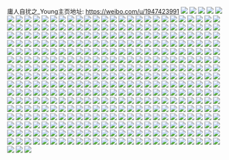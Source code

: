 庸人自扰之_Young主页地址: https://weibo.com/u/1947423991 
![](https://wx4.sinaimg.cn/mw2000/741354f7gy1h8qlg3y6ufj22c0340x6p.jpg) 
![](https://wx4.sinaimg.cn/mw2000/741354f7gy1h8ou4rars9j21o0280b29.jpg) 
![](https://wx4.sinaimg.cn/mw2000/741354f7gy1h8ou4p8y4sj21hc0u0qjy.jpg) 
![](https://wx4.sinaimg.cn/mw2000/741354f7gy1h8ou4jdupvj22591lxnpd.jpg) 
![](https://wx4.sinaimg.cn/mw2000/741354f7gy1h8ou4o40mhj22c03404qq.jpg) 
![](https://wx4.sinaimg.cn/mw2000/741354f7gy1h8hxys6p6sj20th0rhtef.jpg) 
![](https://wx4.sinaimg.cn/mw2000/741354f7gy1h8fc527tycj20rx12iafl.jpg) 
![](https://wx4.sinaimg.cn/mw2000/741354f7gy1h8alre0ujzj21400u0gr1.jpg) 
![](https://wx4.sinaimg.cn/mw2000/741354f7gy1h82ag1whaqj21hc0u0k4s.jpg) 
![](https://wx4.sinaimg.cn/mw2000/741354f7gy1h82ag2atynj20u014043e.jpg) 
![](https://wx4.sinaimg.cn/mw2000/741354f7gy1h82ag19ujnj20u00zw42y.jpg) 
![](https://wx4.sinaimg.cn/mw2000/741354f7gy1h82ag35s84j20u01hc7gm.jpg) 
![](https://wx4.sinaimg.cn/mw2000/741354f7gy1h7zapwazlfj20db0dbq3n.jpg) 
![](https://wx4.sinaimg.cn/mw2000/741354f7gy1h7vr7cqzr2j21hc0u046z.jpg) 
![](https://wx4.sinaimg.cn/mw2000/741354f7gy1h7lfiq1yedj20u01hc11y.jpg) 
![](https://wx4.sinaimg.cn/mw2000/741354f7gy1h7fp4h7oukj20ok0nttby.jpg) 
![](https://wx4.sinaimg.cn/mw2000/741354f7gy1h6wmy0u4noj21400u00zd.jpg) 
![](https://wx4.sinaimg.cn/mw2000/741354f7gy1h6wmy1hcndj21400u0tdo.jpg) 
![](https://wx4.sinaimg.cn/mw2000/741354f7gy1h6wmy6qmegj211h0su43s.jpg) 
![](https://wx4.sinaimg.cn/mw2000/741354f7gy1h6wmz37alnj20jv0raabo.jpg) 
![](https://wx4.sinaimg.cn/mw2000/741354f7gy1h6senx8i2rj20u01syjx4.jpg) 
![](https://wx4.sinaimg.cn/mw2000/741354f7gy1h6seo1m0f8j20u01sy0yk.jpg) 
![](https://wx4.sinaimg.cn/mw2000/741354f7gy1h6seo6usu6j20u01sywk2.jpg) 
![](https://wx4.sinaimg.cn/mw2000/741354f7gy1h6seo7sjlgj20u00yk787.jpg) 
![](https://wx4.sinaimg.cn/mw2000/741354f7gy1h6sensky6nj20u00v977x.jpg) 
![](https://wx4.sinaimg.cn/mw2000/741354f7gy1h6seo91c6pj21400u07bh.jpg) 
![](https://wx4.sinaimg.cn/mw2000/741354f7gy1h6j88cnoiyj20u0160k93.jpg) 
![](https://wx4.sinaimg.cn/mw2000/741354f7gy1h6j88mh7abj20u014075p.jpg) 
![](https://wx4.sinaimg.cn/mw2000/741354f7gy1h6ay1kl7ydj21hc0u0gss.jpg) 
![](https://wx4.sinaimg.cn/mw2000/741354f7gy1h6ay3i8hb4j21200r2dmk.jpg) 
![](https://wx4.sinaimg.cn/mw2000/741354f7gy1h6ay5g4tlfj20zw0n2wgl.jpg) 
![](https://wx4.sinaimg.cn/mw2000/741354f7gy1h640397swoj21420u0jzn.jpg) 
![](https://wx4.sinaimg.cn/mw2000/741354f7gy1h6403bgbwmj21400u0n34.jpg) 
![](https://wx4.sinaimg.cn/mw2000/741354f7gy1h64037xyn8j20k00shq44.jpg) 
![](https://wx4.sinaimg.cn/mw2000/741354f7gy1h6403cayqfj21hc0u044s.jpg) 
![](https://wx4.sinaimg.cn/mw2000/741354f7gy1h6403akaz7j21hc0u0drl.jpg) 
![](https://wx4.sinaimg.cn/mw2000/741354f7gy1h6403y9xzkj21eb0sbgst.jpg) 
![](https://wx4.sinaimg.cn/mw2000/741354f7gy1h5utrjwj3wj20mh0mhgm7.jpg) 
![](https://wx4.sinaimg.cn/mw2000/741354f7gy1h5uttsgkswj20u00u0jtl.jpg) 
![](https://wx4.sinaimg.cn/mw2000/741354f7gy1h5utrmx907j21dq0rztc9.jpg) 
![](https://wx4.sinaimg.cn/mw2000/741354f7gy1h5utssso6nj20tz0tz0ta.jpg) 
![](https://wx4.sinaimg.cn/mw2000/741354f7gy1h5utsgx7oij20tz0tz46p.jpg) 
![](https://wx4.sinaimg.cn/mw2000/741354f7gy1h5utu9wkywj20tz0tzndf.jpg) 
![](https://wx4.sinaimg.cn/mw2000/741354f7gy1h5uts92bnpj20tz0tzgpk.jpg) 
![](https://wx4.sinaimg.cn/mw2000/741354f7gy1h5uttqo0cyj20tz0tz495.jpg) 
![](https://wx4.sinaimg.cn/mw2000/741354f7gy1h5uttu7k34j20tz0tz12b.jpg) 
![](https://wx4.sinaimg.cn/mw2000/741354f7gy1h5msf733y6j21400u0jwu.jpg) 
![](https://wx4.sinaimg.cn/mw2000/741354f7gy1h5msfrjxl2j20wi0oo771.jpg) 
![](https://wx4.sinaimg.cn/mw2000/741354f7gy1h55gkxqwt2j20kr0krgp1.jpg) 
![](https://wx4.sinaimg.cn/mw2000/741354f7gy1h55gl304fdj20u0140tfe.jpg) 
![](https://wx4.sinaimg.cn/mw2000/741354f7gy1h55gl3leqdj21400u0n1j.jpg) 
![](https://wx4.sinaimg.cn/mw2000/741354f7gy1h52m8kdddhj20u01hcjyz.jpg) 
![](https://wx4.sinaimg.cn/mw2000/741354f7gy1h4i8fv140jj23402c0hdu.jpg) 
![](https://wx4.sinaimg.cn/mw2000/741354f7gy1h4i8ftlxfkj22p01sob2a.jpg) 
![](https://wx4.sinaimg.cn/mw2000/741354f7gy1h4a1141seyj20u01g6adp.jpg) 
![](https://wx4.sinaimg.cn/mw2000/741354f7gy1h47fj2mwxvj20qo0nkaci.jpg) 
![](https://wx4.sinaimg.cn/mw2000/741354f7gy1h3tygtl2zrj22c03401l2.jpg) 
![](https://wx4.sinaimg.cn/mw2000/741354f7gy1h3tyj4cy0pj211x0sb19w.jpg) 
![](https://wx4.sinaimg.cn/mw2000/741354f7gy1h3tygw72bej20tm13iaij.jpg) 
![](https://wx4.sinaimg.cn/mw2000/741354f7gy1h3tygi2vnij217k0tzwr7.jpg) 
![](https://wx4.sinaimg.cn/mw2000/741354f7gy1h3odyx9795j20u0140wj9.jpg) 
![](https://wx4.sinaimg.cn/mw2000/741354f7gy1h3odyy535kj20tz13z7b5.jpg) 
![](https://wx4.sinaimg.cn/mw2000/741354f7gy1h3m2kpy3hcj20u01syte0.jpg) 
![](https://wx4.sinaimg.cn/mw2000/741354f7gy1h3m2kqid4lj20u0140tfp.jpg) 
![](https://wx4.sinaimg.cn/mw2000/741354f7gy1h3m2knjc5ej21400u0qa1.jpg) 
![](https://wx4.sinaimg.cn/mw2000/741354f7gy1h3dyxdwap4j20wi0rcmyw.jpg) 
![](https://wx4.sinaimg.cn/mw2000/741354f7gy1h3dyxi6q4pj20k00zkacd.jpg) 
![](https://wx4.sinaimg.cn/mw2000/741354f7gy1h3dyxdbaytj20s91e8dma.jpg) 
![](https://wx4.sinaimg.cn/mw2000/741354f7gy1h3dyyl7a2ej20u00u0dlr.jpg) 
![](https://wx4.sinaimg.cn/mw2000/741354f7gy1h3dyxrunkdj20u00u0gru.jpg) 
![](https://wx4.sinaimg.cn/mw2000/741354f7gy1h3dyy94o8cj20tz0tz442.jpg) 
![](https://wx4.sinaimg.cn/mw2000/741354f7gy1h35dl3roh1j20s11dt444.jpg) 
![](https://wx4.sinaimg.cn/mw2000/741354f7gy1h35dl4jgkgj21400u0wnn.jpg) 
![](https://wx4.sinaimg.cn/mw2000/741354f7gy1h35dl5pbv8j20u01syn22.jpg) 
![](https://wx4.sinaimg.cn/mw2000/741354f7ly1h28a3yro7bj20wi1newvg.jpg) 
![](https://wx4.sinaimg.cn/mw2000/741354f7ly1h28a3zdx78j215x0so7ct.jpg) 
![](https://wx4.sinaimg.cn/mw2000/741354f7gy1h279c2aog6j20u0140gso.jpg) 
![](https://wx4.sinaimg.cn/mw2000/741354f7gy1h279c3t5wej21400u0n3m.jpg) 
![](https://wx4.sinaimg.cn/mw2000/741354f7gy1h279c36mhpj21hc0u0als.jpg) 
![](https://wx4.sinaimg.cn/mw2000/741354f7gy1h279bphgilj20u00u0tgh.jpg) 
![](https://wx4.sinaimg.cn/mw2000/741354f7gy1h279c4g57qj20u0140n3t.jpg) 
![](https://wx4.sinaimg.cn/mw2000/741354f7gy1h279c1gei2j20u01sy112.jpg) 
![](https://wx4.sinaimg.cn/mw2000/741354f7ly1h1yio47jsrj20rs316qb0.jpg) 
![](https://wx4.sinaimg.cn/mw2000/741354f7gy1h0wrg6iya9j20rx1es47t.jpg) 
![](https://wx4.sinaimg.cn/mw2000/741354f7gy1h0um0wpsixj21hc0u0dlm.jpg) 
![](https://wx4.sinaimg.cn/mw2000/741354f7gy1h0um19u7wdj20mi0u0jux.jpg) 
![](https://wx4.sinaimg.cn/mw2000/741354f7gy1h0um2gwsd3j21hc0u0k02.jpg) 
![](https://wx4.sinaimg.cn/mw2000/741354f7gy1h0phci9bizj20rs0xz7cy.jpg) 
![](https://wx4.sinaimg.cn/mw2000/741354f7gy1h0leg1o0xrj20nd15jtdx.jpg) 
![](https://wx4.sinaimg.cn/mw2000/741354f7gy1h0legtphfgj20u01hcahk.jpg) 
![](https://wx4.sinaimg.cn/mw2000/741354f7ly1h0bvmwzry3j20u012qaei.jpg) 
![](https://wx4.sinaimg.cn/mw2000/741354f7gy1gzu2n9rmcdj21910u0akq.jpg) 
![](https://wx4.sinaimg.cn/mw2000/741354f7gy1gzu2nb5eoaj21910u015w.jpg) 
![](https://wx4.sinaimg.cn/mw2000/741354f7gy1gzs82y8yw0j20u00u040l.jpg) 
![](https://wx4.sinaimg.cn/mw2000/741354f7gy1gzhkc54bo0j20ln340kb6.jpg) 
![](https://wx4.sinaimg.cn/mw2000/741354f7gy1gy4t2i37olj20u01hc7cn.jpg) 
![](https://wx4.sinaimg.cn/mw2000/741354f7gy1gy4t37n05zj20k00zkjug.jpg) 
![](https://wx4.sinaimg.cn/mw2000/741354f7gy1gy1m2bnjc1j20jg0jgtbg.jpg) 
![](https://wx4.sinaimg.cn/mw2000/741354f7gy1gx5p9hgi8nj20mi0u0432.jpg) 
![](https://wx4.sinaimg.cn/mw2000/741354f7gy1gx3h2uwynzj20u00gudhx.jpg) 
![](https://wx4.sinaimg.cn/mw2000/741354f7gy1gx3h2vms9zj21400u0n3x.jpg) 
![](https://wx4.sinaimg.cn/mw2000/741354f7gy1gwwlcgkzyaj219p1dw472.jpg) 
![](https://wx4.sinaimg.cn/mw2000/741354f7ly1gwmvkuyfq5j20u01hck2y.jpg) 
![](https://wx4.sinaimg.cn/mw2000/741354f7gy1gwikuexrtzj20u01glaft.jpg) 
![](https://wx4.sinaimg.cn/mw2000/741354f7gy1gwheenohbtj21sy0u0wpn.jpg) 
![](https://wx4.sinaimg.cn/mw2000/741354f7gy1gwdyow8gucj20hk07mdgw.jpg) 
![](https://wx4.sinaimg.cn/mw2000/741354f7gy1gwdyp0t9mxj20k00zkgqg.jpg) 
![](https://wx4.sinaimg.cn/mw2000/741354f7gy1gw04hc4ee9j20v91vo11m.jpg) 
![](https://wx4.sinaimg.cn/mw2000/741354f7gy1gvrw1o0ahrj21400u07cp.jpg) 
![](https://wx4.sinaimg.cn/mw2000/741354f7gy1gvrw1omy2uj21400u010o.jpg) 
![](https://wx4.sinaimg.cn/mw2000/741354f7gy1gvrw2vbzcwj20u0140dn9.jpg) 
![](https://wx4.sinaimg.cn/mw2000/741354f7gy1gvrw2uzefbj20u0140guv.jpg) 
![](https://wx4.sinaimg.cn/mw2000/0027NbWngy1gvm6j8a3duj60u00jx0u202.jpg) 
![](https://wx4.sinaimg.cn/mw2000/0027NbWngy1gvg7fovfvyj61400u0tic02.jpg) 
![](https://wx4.sinaimg.cn/mw2000/0027NbWngy1gv78gzjc37j60u0140q9402.jpg) 
![](https://wx4.sinaimg.cn/mw2000/0027NbWngy1gv78gwkmzej60u0140gul02.jpg) 
![](https://wx4.sinaimg.cn/mw2000/0027NbWngy1gv78fgx4fhj61410u0tgh02.jpg) 
![](https://wx4.sinaimg.cn/mw2000/0027NbWngy1gv78gxxwuzj61400u0tdo02.jpg) 
![](https://wx4.sinaimg.cn/mw2000/0027NbWngy1gv08nyiprlj60u0140tey02.jpg) 
![](https://wx4.sinaimg.cn/mw2000/0027NbWngy1gv08pcw93gj60ut0u0wjr02.jpg) 
![](https://wx4.sinaimg.cn/mw2000/0027NbWngy1gv08ciwbqij60u014012i02.jpg) 
![](https://wx4.sinaimg.cn/mw2000/0027NbWngy1gv08pt3eagj60u014048902.jpg) 
![](https://wx4.sinaimg.cn/mw2000/0027NbWngy1gv08q29x6oj60u0140q6t02.jpg) 
![](https://wx4.sinaimg.cn/mw2000/0027NbWngy1gv08cg3we5j60oi0wp77a02.jpg) 
![](https://wx4.sinaimg.cn/mw2000/0027NbWngy1guvjniv40gj60uq0u0djt02.jpg) 
![](https://wx4.sinaimg.cn/mw2000/0027NbWngy1gus3aqgpkmj60pb191th002.jpg) 
![](https://wx4.sinaimg.cn/mw2000/0027NbWngy1guho4o83j9j60tt0rxn0x02.jpg) 
![](https://wx4.sinaimg.cn/mw2000/0027NbWngy1guedglxrrtj60u01syn2r02.jpg) 
![](https://wx4.sinaimg.cn/mw2000/0027NbWngy1gu8xraz1o7j60li133wfx02.jpg) 
![](https://wx4.sinaimg.cn/mw2000/741354f7gy1gu7bz64wdxj20u0190gsg.jpg) 
![](https://wx4.sinaimg.cn/mw2000/741354f7gy1gu4yhidqbfj20lf1zbn0o.jpg) 
![](https://wx4.sinaimg.cn/mw2000/741354f7gy1gtz10v4hiyj20u013zais.jpg) 
![](https://wx4.sinaimg.cn/mw2000/741354f7gy1gttg2e0zbqj21hc0u0apr.jpg) 
![](https://wx4.sinaimg.cn/mw2000/741354f7gy1gttg32ishqj21hc0u0dvv.jpg) 
![](https://wx4.sinaimg.cn/mw2000/741354f7gy1gtabckna3oj21400u0jz1.jpg) 
![](https://wx4.sinaimg.cn/mw2000/741354f7gy1gt8i8000i7j20l90bn3ym.jpg) 
![](https://wx4.sinaimg.cn/mw2000/741354f7gy1gt8i9bjartj20tz0tzq7g.jpg) 
![](https://wx4.sinaimg.cn/mw2000/741354f7gy1gt8i99wzdqj20tz0tztcx.jpg) 
![](https://wx4.sinaimg.cn/mw2000/741354f7gy1gsp34zyvxyj20la1jpdi1.jpg) 
![](https://wx4.sinaimg.cn/mw2000/741354f7gy1gsjtjhrjoij20kt1i6tc6.jpg) 
![](https://wx4.sinaimg.cn/mw2000/741354f7gy1gsjtl21nl2j20jl2gnwi9.jpg) 
![](https://wx4.sinaimg.cn/mw2000/741354f7gy1gsfoeatx0mj21400u0q97.jpg) 
![](https://wx4.sinaimg.cn/mw2000/741354f7gy1gsfoeboovij211m0u0q6q.jpg) 
![](https://wx4.sinaimg.cn/mw2000/0027NbWngy1gscz6xjzcxj60u0140k1i02.jpg) 
![](https://wx4.sinaimg.cn/mw2000/741354f7gy1gry4a7x3aqj21qv340x6q.jpg) 
![](https://wx4.sinaimg.cn/mw2000/741354f7gy1gry4a0i83pj21qv340u0x.jpg) 
![](https://wx4.sinaimg.cn/mw2000/741354f7gy1gry4a3x39qj22c03404qr.jpg) 
![](https://wx4.sinaimg.cn/mw2000/741354f7gy1gry4a4s15ij21400u043f.jpg) 
![](https://wx4.sinaimg.cn/mw2000/741354f7gy1grnh39olxej20ku0ran2o.jpg) 
![](https://wx4.sinaimg.cn/mw2000/741354f7gy1grdl3le5mgj21o01vix6p.jpg) 
![](https://wx4.sinaimg.cn/mw2000/741354f7gy1gqyb7nqjf9j21120kuhdu.jpg) 
![](https://wx4.sinaimg.cn/mw2000/741354f7gy1gqpabz369rj22c0340e50.jpg) 
![](https://wx4.sinaimg.cn/mw2000/741354f7gy1gqeb4n5bx0j20j61argtf.jpg) 
![](https://wx4.sinaimg.cn/mw2000/741354f7gy1gq8ixcuokjj20mi0u0e1z.jpg) 
![](https://wx4.sinaimg.cn/mw2000/741354f7gy1gq8ix8heaxj20u0140dls.jpg) 
![](https://wx4.sinaimg.cn/mw2000/741354f7gy1gpkepld0kbj20nj15tgz6.jpg) 
![](https://wx4.sinaimg.cn/mw2000/741354f7gy1gpet4w9f40j22c0340npd.jpg) 
![](https://wx4.sinaimg.cn/mw2000/741354f7gy1gpet4z3wz0j221m2ybe84.jpg) 
![](https://wx4.sinaimg.cn/mw2000/741354f7gy1gpae5o75k9j20tz1c8ki3.jpg) 
![](https://wx4.sinaimg.cn/mw2000/741354f7gy1glmjwaosiij20u01hc4ax.jpg) 
![](https://wx4.sinaimg.cn/mw2000/741354f7gy1glmjwa7wpij20i20w5tf7.jpg) 
![](https://wx4.sinaimg.cn/mw2000/741354f7gy1glj7xh7o2tj21400u0q79.jpg) 
![](https://wx4.sinaimg.cn/mw2000/741354f7gy1glj7wc79ifj21400u07ev.jpg) 
![](https://wx4.sinaimg.cn/mw2000/741354f7gy1glj7xgeseyj21400u0n48.jpg) 
![](https://wx4.sinaimg.cn/mw2000/741354f7gy1glj7xhu51uj20u0140dpk.jpg) 
![](https://wx4.sinaimg.cn/mw2000/741354f7gy1glhn0iwl9hj213u0tudra.jpg) 
![](https://wx4.sinaimg.cn/mw2000/741354f7gy1glhn1pxg0nj21400u0n4w.jpg) 
![](https://wx4.sinaimg.cn/mw2000/741354f7gy1gl197rppl8j20n40n440d.jpg) 
![](https://wx4.sinaimg.cn/mw2000/741354f7gy1gk9xum565cj22c03404qp.jpg) 
![](https://wx4.sinaimg.cn/mw2000/741354f7gy1gk9xukt8ilj20p00p0tbs.jpg) 
![](https://wx4.sinaimg.cn/mw2000/741354f7gy1gjw8x9nbm6j20u01e6gxn.jpg) 
![](https://wx4.sinaimg.cn/mw2000/741354f7gy1gjw8xarctpj21400u0guo.jpg) 
![](https://wx4.sinaimg.cn/mw2000/741354f7gy1gjkmlib3m7j21400u0all.jpg) 
![](https://wx4.sinaimg.cn/mw2000/741354f7gy1gjkmlit1mzj20u0140wkf.jpg) 
![](https://wx4.sinaimg.cn/mw2000/741354f7gy1gispdhktf3j21b90qlk1i.jpg) 
![](https://wx4.sinaimg.cn/mw2000/741354f7gy1gh2abmzoa4j22801o0e81.jpg) 
![](https://wx4.sinaimg.cn/mw2000/741354f7gy1gh2abkge1nj22801o0u0x.jpg) 
![](https://wx4.sinaimg.cn/mw2000/741354f7gy1gh2abl6coxj22801o01kx.jpg) 
![](https://wx4.sinaimg.cn/mw2000/741354f7gy1gh2abo4l9qj22801o0hdu.jpg) 
![](https://wx4.sinaimg.cn/mw2000/741354f7gy1gh2actx806j21o0280u0x.jpg) 
![](https://wx4.sinaimg.cn/mw2000/741354f7gy1gh2aez2ao1j20u0140e81.jpg) 
![](https://wx4.sinaimg.cn/mw2000/741354f7gy1ggx6ekp7hej218x0p947t.jpg) 
![](https://wx4.sinaimg.cn/mw2000/741354f7gy1gguf6szbkfj20u00u01kx.jpg) 
![](https://wx4.sinaimg.cn/mw2000/741354f7gy1ggn90us1yzj20u013y4qp.jpg) 
![](https://wx4.sinaimg.cn/mw2000/741354f7gy1gg8fyw24ksj20u0140b29.jpg) 
![](https://wx4.sinaimg.cn/mw2000/741354f7gy1gg2q2vl3kgj23402c0e33.jpg) 
![](https://wx4.sinaimg.cn/mw2000/741354f7gy1gfzzi44li7j20u0140q3h.jpg) 
![](https://wx4.sinaimg.cn/mw2000/741354f7gy1gfzzi5il5gj23402c0121.jpg) 
![](https://wx4.sinaimg.cn/mw2000/741354f7gy1gf4y109nyij20ku112tcy.jpg) 
![](https://wx4.sinaimg.cn/mw2000/741354f7gy1gf4y33xfvdj20ku1120x7.jpg) 
![](https://wx4.sinaimg.cn/mw2000/741354f7gy1gesezwjalbj20ku1120xy.jpg) 
![](https://wx4.sinaimg.cn/mw2000/741354f7gy1gesf1bswbcj20ku1120xc.jpg) 
![](https://wx4.sinaimg.cn/mw2000/741354f7gy1geqp371purj20ku0rsjvc.jpg) 
![](https://wx4.sinaimg.cn/mw2000/741354f7gy1geqp5j6q6jj20se0sejuq.jpg) 
![](https://wx4.sinaimg.cn/mw2000/741354f7gy1gemgddtcwgj20ls0lsdhw.jpg) 
![](https://wx4.sinaimg.cn/mw2000/741354f7gy1ge4o9ig2e1j22c0340u0x.jpg) 
![](https://wx4.sinaimg.cn/mw2000/741354f7gy1ge4o9q85nmj22c0340kjl.jpg) 
![](https://wx4.sinaimg.cn/mw2000/741354f7gy1gd5bnmjv0aj20k00zk7b4.jpg) 
![](https://wx4.sinaimg.cn/mw2000/741354f7gy1gd5bnpnyqgj20u013yapj.jpg) 
![](https://wx4.sinaimg.cn/mw2000/741354f7gy1gcw2z0pstqj20u00u0n2q.jpg) 
![](https://wx4.sinaimg.cn/mw2000/741354f7gy1gcpee6ojgyj20u01hcq6e.jpg) 
![](https://wx4.sinaimg.cn/mw2000/741354f7gy1gbv5c89f7rj20i00mljt2.jpg) 
![](https://wx4.sinaimg.cn/mw2000/741354f7gy1gbv5cz5azsj20u01hcgo4.jpg) 
![](https://wx4.sinaimg.cn/mw2000/741354f7gy1gbt3eozkb5j219z0putil.jpg) 
![](https://wx4.sinaimg.cn/mw2000/741354f7gy1gbt3epzrgjj20rs3d5165.jpg) 
![](https://wx4.sinaimg.cn/mw2000/741354f7gy1gb6mpcb4fkj21400u0wnb.jpg) 
![](https://wx4.sinaimg.cn/mw2000/741354f7ly1gb00g6vqkxj20u01qi7wk.jpg) 
![](https://wx4.sinaimg.cn/mw2000/741354f7gy1gaf4h9jzsej217m0r8gx5.jpg) 
![](https://wx4.sinaimg.cn/mw2000/741354f7gy1gaf4gt6d3zj20u0140k8m.jpg) 
![](https://wx4.sinaimg.cn/mw2000/741354f7gy1gaf4guetl0j20u01414i1.jpg) 
![](https://wx4.sinaimg.cn/mw2000/741354f7gy1gaf4gvm18bj20u0140kap.jpg) 
![](https://wx4.sinaimg.cn/mw2000/741354f7gy1gadulb5xfmj21400u0qd5.jpg) 
![](https://wx4.sinaimg.cn/mw2000/741354f7gy1gadukn9uclj21400u0177.jpg) 
![](https://wx4.sinaimg.cn/mw2000/741354f7gy1gadukr9mvzj20u01407ly.jpg) 
![](https://wx4.sinaimg.cn/mw2000/741354f7gy1gadukxexooj20u0140x3f.jpg) 
![](https://wx4.sinaimg.cn/mw2000/741354f7gy1gadule6ar0j20u0112dp5.jpg) 
![](https://wx4.sinaimg.cn/mw2000/741354f7gy1gadul318t4j20u0140av9.jpg) 
![](https://wx4.sinaimg.cn/mw2000/741354f7gy1gadul8jmqnj21410u01ec.jpg) 
![](https://wx4.sinaimg.cn/mw2000/741354f7gy1gadulhb1wuj20u01407pz.jpg) 
![](https://wx4.sinaimg.cn/mw2000/741354f7gy1gadulk7amij20u01407qc.jpg) 
![](https://wx4.sinaimg.cn/mw2000/741354f7ly1g9pg1dsmabj20u013ygsx.jpg) 
![](https://wx4.sinaimg.cn/mw2000/741354f7ly1g9o3vqkdicj21120kuaew.jpg) 
![](https://wx4.sinaimg.cn/mw2000/741354f7ly1g9o3vrf7l9j21120ku0xi.jpg) 
![](https://wx4.sinaimg.cn/mw2000/741354f7ly1g9najzo9v4j20u0140qbq.jpg) 
![](https://wx4.sinaimg.cn/mw2000/741354f7ly1g9nai6qo00j20u0140475.jpg) 
![](https://wx4.sinaimg.cn/mw2000/741354f7ly1g9m10iih84j20u00u07ek.jpg) 
![](https://wx4.sinaimg.cn/mw2000/741354f7ly1g9e8n0lohij20u013yn5r.jpg) 
![](https://wx4.sinaimg.cn/mw2000/741354f7ly1g94vt8nevnj20u01407h4.jpg) 
![](https://wx4.sinaimg.cn/mw2000/741354f7gy1g8jz583h50j21400u0wp3.jpg) 
![](https://wx4.sinaimg.cn/mw2000/741354f7gy1g8jz5jean5j21120kux6r.jpg) 
![](https://wx4.sinaimg.cn/mw2000/741354f7gy1g8jz7oiinuj21400u0gtz.jpg) 
![](https://wx4.sinaimg.cn/mw2000/741354f7gy1g8jz55xnj3j20u00k0n1d.jpg) 
![](https://wx4.sinaimg.cn/mw2000/741354f7gy1g8jz9vgcc1j21400u0gxu.jpg) 
![](https://wx4.sinaimg.cn/mw2000/741354f7gy1g8jz5lk21cj21400u07dm.jpg) 
![](https://wx4.sinaimg.cn/mw2000/741354f7gy1g8ipjwpk96j20u0140k37.jpg) 
![](https://wx4.sinaimg.cn/mw2000/741354f7gy1g8ad68f48sj20u00u0u0i.jpg) 
![](https://wx4.sinaimg.cn/mw2000/741354f7gy1g87fqvxsryj20ku0kudhu.jpg) 
![](https://wx4.sinaimg.cn/mw2000/741354f7gy1g87fqvjuamj20ku0kudih.jpg) 
![](https://wx4.sinaimg.cn/mw2000/741354f7gy1g8409t0wnyj22c0340e82.jpg) 
![](https://wx4.sinaimg.cn/mw2000/741354f7gy1g8409vn6h4j22c0340e84.jpg) 
![](https://wx4.sinaimg.cn/mw2000/741354f7gy1g8409yw8tpj22c03407wk.jpg) 
![](https://wx4.sinaimg.cn/mw2000/741354f7gy1g8409rjyf2j23402c0e84.jpg) 
![](https://wx4.sinaimg.cn/mw2000/741354f7gy1g7zvptcphxj22dy1sinpd.jpg) 
![](https://wx4.sinaimg.cn/mw2000/741354f7gy1g7zvps6p7sj20g10c1die.jpg) 
![](https://wx4.sinaimg.cn/mw2000/741354f7gy1g7zvpv2mcrj21wl1fg4qq.jpg) 
![](https://wx4.sinaimg.cn/mw2000/741354f7gy1g7zvpwao2yj23342bckjm.jpg) 
![](https://wx4.sinaimg.cn/mw2000/741354f7gy1g7wipifbawj21400u0tle.jpg) 
![](https://wx4.sinaimg.cn/mw2000/741354f7gy1g7wintlvsaj20u014047o.jpg) 
![](https://wx4.sinaimg.cn/mw2000/741354f7gy1g7wiv39lj5j20u014049d.jpg) 
![](https://wx4.sinaimg.cn/mw2000/741354f7gy1g7wins9w21j20u0140n4t.jpg) 
![](https://wx4.sinaimg.cn/mw2000/741354f7gy1g7vmez10ovj21o0280u0x.jpg) 
![](https://wx4.sinaimg.cn/mw2000/741354f7gy1g7vmew10wqj22po217u0x.jpg) 
![](https://wx4.sinaimg.cn/mw2000/741354f7gy1g7krn09ymcj20k00zkdjf.jpg) 
![](https://wx4.sinaimg.cn/mw2000/741354f7ly1g74reh7qa9j20ty0wsdl1.jpg) 
![](https://wx4.sinaimg.cn/mw2000/741354f7ly1g742f239cbj20m10upgr2.jpg) 
![](https://wx4.sinaimg.cn/mw2000/741354f7gy1g6yapm5zy4j20u00u0q9l.jpg) 
![](https://wx4.sinaimg.cn/mw2000/741354f7gy1g6yaps6dohj20u00u0n5r.jpg) 
![](https://wx4.sinaimg.cn/mw2000/741354f7gy1g6r8i1h7jbj21400u0wnf.jpg) 
![](https://wx4.sinaimg.cn/mw2000/741354f7gy1g6q4hiqmhhj20u0140jyi.jpg) 
![](https://wx4.sinaimg.cn/mw2000/741354f7gy1g6q4hkxjfxj20u014045x.jpg) 
![](https://wx4.sinaimg.cn/mw2000/741354f7gy1g6q4hjooypj20u0140jzk.jpg) 
![](https://wx4.sinaimg.cn/mw2000/741354f7gy1g6q4hgr8iwj20u0140tgv.jpg) 
![](https://wx4.sinaimg.cn/mw2000/741354f7gy1g6p2nzaz0kj20u0140aio.jpg) 
![](https://wx4.sinaimg.cn/mw2000/741354f7gy1g6kbbpdvjuj20ku0piq6h.jpg) 
![](https://wx4.sinaimg.cn/mw2000/741354f7gy1g5tryniwrfj20u0140q9x.jpg) 
![](https://wx4.sinaimg.cn/mw2000/741354f7gy1g5trkee2efj20u014010r.jpg) 
![](https://wx4.sinaimg.cn/mw2000/741354f7gy1g5tryr29d7j20u0140q9y.jpg) 
![](https://wx4.sinaimg.cn/mw2000/741354f7gy1g5trysvrdyj20u0140gs9.jpg) 
![](https://wx4.sinaimg.cn/mw2000/741354f7gy1g5tl5nc0iuj21400u0wu4.jpg) 
![](https://wx4.sinaimg.cn/mw2000/741354f7gy1g5tl5mcm0kj21400u0aoa.jpg) 
![](https://wx4.sinaimg.cn/mw2000/741354f7gy1g5tl5nx6waj21400u0wq9.jpg) 
![](https://wx4.sinaimg.cn/mw2000/741354f7gy1g5tl5ow6oaj21400u0dss.jpg) 
![](https://wx4.sinaimg.cn/mw2000/741354f7ly1g5pywarvjmj20ku0hy75k.jpg) 
![](https://wx4.sinaimg.cn/mw2000/741354f7gy1g5mipjfmlqj20ho0rpdhi.jpg) 
![](https://wx4.sinaimg.cn/mw2000/741354f7gy1g5mips62loj20zk0k0n2s.jpg) 
![](https://wx4.sinaimg.cn/mw2000/741354f7gy1g5555bvwr5j21hc0u0dw3.jpg) 
![](https://wx4.sinaimg.cn/mw2000/741354f7gy1g5555ceit6j20u00xmagq.jpg) 
![](https://wx4.sinaimg.cn/mw2000/741354f7gy1g5555cuqrej20ru114n3d.jpg) 
![](https://wx4.sinaimg.cn/mw2000/741354f7gy1g5555dp2cpj20m80go0xo.jpg) 
![](https://wx4.sinaimg.cn/mw2000/741354f7gy1g5555e9dvmj21hc0u0qeu.jpg) 
![](https://wx4.sinaimg.cn/mw2000/741354f7gy1g5555der0qj20u0140493.jpg) 
![](https://wx4.sinaimg.cn/mw2000/741354f7gy1g51nrluygvj20u00xckjm.jpg) 
![](https://wx4.sinaimg.cn/mw2000/741354f7gy1g51ns31gipj20u0190u0y.jpg) 
![](https://wx4.sinaimg.cn/mw2000/741354f7ly1g2zxoq5iqej21400u00wu.jpg) 
![](https://wx4.sinaimg.cn/mw2000/741354f7ly1g0xrp1feg4j213y0u0gtz.jpg) 
![](https://wx4.sinaimg.cn/mw2000/741354f7gy1fzvfyqyb2hj20m80go416.jpg) 
![](https://wx4.sinaimg.cn/mw2000/741354f7gy1fzvfw11vmkj20e60amt9a.jpg) 
![](https://wx4.sinaimg.cn/mw2000/741354f7ly1fznd8i8s8yj20u00u010r.jpg) 
![](https://wx4.sinaimg.cn/mw2000/741354f7ly1fznd8ivqruj21400u0474.jpg) 
![](https://wx4.sinaimg.cn/mw2000/741354f7ly1fznd8jn4wej21400u0k0v.jpg) 
![](https://wx4.sinaimg.cn/mw2000/741354f7ly1fznd8hjjwhj20u01407aj.jpg) 
![](https://wx4.sinaimg.cn/mw2000/741354f7ly1fzhrdbe6syj20u0141n2o.jpg) 
![](https://wx4.sinaimg.cn/mw2000/741354f7ly1fzhrdstma8j20qo0zkthf.jpg) 
![](https://wx4.sinaimg.cn/mw2000/741354f7gy1fycidki9btj22c0340e88.jpg) 
![](https://wx4.sinaimg.cn/mw2000/741354f7gy1fyciefnu48j22c03407wq.jpg) 
![](https://wx4.sinaimg.cn/mw2000/741354f7gy1fycid7vdc9j21w02iohe0.jpg) 
![](https://wx4.sinaimg.cn/mw2000/741354f7gy1fycier0u7vj22c03401l5.jpg) 
![](https://wx4.sinaimg.cn/mw2000/741354f7gy1fycicvbh48j20l40l4tai.jpg) 
![](https://wx4.sinaimg.cn/mw2000/741354f7gy1fycif03mnij22io1xu7wn.jpg) 
![](https://wx4.sinaimg.cn/mw2000/741354f7gy1fyciin497jj23402c0kex.jpg) 
![](https://wx4.sinaimg.cn/mw2000/741354f7gy1fycij3umfkj23402c0qv5.jpg) 
![](https://wx4.sinaimg.cn/mw2000/741354f7gy1fycik1wf9rj21xo2j1npe.jpg) 
![](https://wx4.sinaimg.cn/mw2000/741354f7gy1fx1whlxyy9j20qo0k0gql.jpg) 
![](https://wx4.sinaimg.cn/mw2000/741354f7gy1fwyt4e1nk0j20ku3lo48l.jpg) 
![](https://wx4.sinaimg.cn/mw2000/741354f7gy1fwv5ckq86yj20qo0zk79j.jpg) 
![](https://wx4.sinaimg.cn/mw2000/741354f7gy1fwv5es7s0qj20cu09mjs0.jpg) 
![](https://wx4.sinaimg.cn/mw2000/741354f7gy1fw7t028jobj20ku112dip.jpg) 
![](https://wx4.sinaimg.cn/mw2000/741354f7gy1fvvcpukwjrj21gl1y41l2.jpg) 
![](https://wx4.sinaimg.cn/mw2000/741354f7gy1fvvcpec17lj21e81uyu11.jpg) 
![](https://wx4.sinaimg.cn/mw2000/741354f7gy1fv5hwwncu9j20k00k07eu.jpg) 
![](https://wx4.sinaimg.cn/mw2000/741354f7gy1fv5hx64h19j20f00f0q89.jpg) 
![](https://wx4.sinaimg.cn/mw2000/741354f7gy1fv5hxiggj2j20f00f0gr0.jpg) 
![](https://wx4.sinaimg.cn/mw2000/741354f7gy1fv0wtplli1j20u00u0e81.jpg) 
![](https://wx4.sinaimg.cn/mw2000/741354f7gy1fuzjghp31fj22c02c0kjl.jpg) 
![](https://wx4.sinaimg.cn/mw2000/741354f7gy1fuysdtq5p1j20qo0qo7wh.jpg) 
![](https://wx4.sinaimg.cn/mw2000/741354f7gy1fuxb19k3zij22c0340e83.jpg) 
![](https://wx4.sinaimg.cn/mw2000/741354f7gy1futafvhg8ij20qo0zk4qp.jpg) 
![](https://wx4.sinaimg.cn/mw2000/741354f7gy1fusxtqukqij20qo2yo4qp.jpg) 
![](https://wx4.sinaimg.cn/mw2000/741354f7gy1fuqxeki9tlj23402c0kjl.jpg) 
![](https://wx4.sinaimg.cn/mw2000/741354f7gy1fuqxegrb8fj23402c07wh.jpg) 
![](https://wx4.sinaimg.cn/mw2000/741354f7gy1fuqxen9c70j20qo4g0e81.jpg) 
![](https://wx4.sinaimg.cn/mw2000/741354f7gy1fupfdynmrij20qo0zkhdt.jpg) 
![](https://wx4.sinaimg.cn/mw2000/741354f7gy1fuonoxcsdoj23402c04oc.jpg) 
![](https://wx4.sinaimg.cn/mw2000/741354f7gy1fuonosn1jtj20qo2uf1cc.jpg) 
![](https://wx4.sinaimg.cn/mw2000/741354f7gy1fuontwvl5zj20qo21ctr3.jpg) 
![](https://wx4.sinaimg.cn/mw2000/741354f7gy1fuontv821ij21sg1sgnpf.jpg) 
![](https://wx4.sinaimg.cn/mw2000/741354f7gy1fuk0wx7koyj20qo0qongi.jpg) 
![](https://wx4.sinaimg.cn/mw2000/741354f7gy1fuk0wq5cgwj20cu09m756.jpg) 
![](https://wx4.sinaimg.cn/mw2000/741354f7gy1fujw12smd0j23402c01kx.jpg) 
![](https://wx4.sinaimg.cn/mw2000/741354f7gy1fujw1023qkj22c02c0qfl.jpg) 
![](https://wx4.sinaimg.cn/mw2000/741354f7gy1fujw14o8xrj20qo0qo4nd.jpg) 
![](https://wx4.sinaimg.cn/mw2000/741354f7gy1fuis2qtwd8j22c02c0kbw.jpg) 
![](https://wx4.sinaimg.cn/mw2000/741354f7gy1fuilrbirihj22c02c07jg.jpg) 
![](https://wx4.sinaimg.cn/mw2000/741354f7gy1fuidwl5bn3j20qo0qo4qp.jpg) 
![](https://wx4.sinaimg.cn/mw2000/741354f7gy1fuidwbne4sj22c02c0wwf.jpg) 
![](https://wx4.sinaimg.cn/mw2000/741354f7gy1fugh0hqls7j20qo0zk4qp.jpg) 
![](https://wx4.sinaimg.cn/mw2000/741354f7gy1fue6mt9hatj20qo0qoqn4.jpg) 
![](https://wx4.sinaimg.cn/mw2000/741354f7gy1fud3geo0tgj20oo0ooqh2.jpg) 
![](https://wx4.sinaimg.cn/mw2000/741354f7gy1fud3kchgpxj20qo0zk1kx.jpg) 
![](https://wx4.sinaimg.cn/mw2000/741354f7gy1fucum1nk3yj20qo0zkkip.jpg) 
![](https://wx4.sinaimg.cn/mw2000/741354f7gy1fuaq7suo6uj213r1h0hdt.jpg) 
![](https://wx4.sinaimg.cn/mw2000/741354f7gy1fuaqaoq9lsj20qo0zkty6.jpg) 
![](https://wx4.sinaimg.cn/mw2000/741354f7gy1fu78bgk8ddj22c02c0h96.jpg) 
![](https://wx4.sinaimg.cn/mw2000/741354f7gy1fu78bmyhryj22c03401g7.jpg) 
![](https://wx4.sinaimg.cn/mw2000/741354f7gy1fu78cejgquj22c03401kx.jpg) 
![](https://wx4.sinaimg.cn/mw2000/741354f7gy1fu78cnrki1j20qo0zk1kx.jpg) 
![](https://wx4.sinaimg.cn/mw2000/741354f7gy1fu5yphra4nj20zk0qok2t.jpg) 
![](https://wx4.sinaimg.cn/mw2000/741354f7gy1fu5ypmk1kpj21wg2j9nph.jpg) 
![](https://wx4.sinaimg.cn/mw2000/741354f7gy1fu5ypt96crj23402c0npj.jpg) 
![](https://wx4.sinaimg.cn/mw2000/741354f7gy1fu5ypga7w1j22c0340hdz.jpg) 
![](https://wx4.sinaimg.cn/mw2000/741354f7gy1fu5ytetlcpj21sg2dsx6s.jpg) 
![](https://wx4.sinaimg.cn/mw2000/741354f7gy1fu5yu2addjj22c03401dd.jpg) 
![](https://wx4.sinaimg.cn/mw2000/741354f7gy1fu1l3uoglpj21hc0u079o.jpg) 
![](https://wx4.sinaimg.cn/mw2000/741354f7gy1fu1l3uygyzj20sw0c840c.jpg) 
![](https://wx4.sinaimg.cn/mw2000/741354f7gy1fu1l3vkifdj20pg0ssn5a.jpg) 
![](https://wx4.sinaimg.cn/mw2000/741354f7gy1fu1l3w6u25j20lo0sw76x.jpg) 
![](https://wx4.sinaimg.cn/mw2000/741354f7gy1fu1l3u5t4tj20lo0sw0ve.jpg) 
![](https://wx4.sinaimg.cn/mw2000/741354f7gy1fu1l3wl7j7j20k00qowhn.jpg) 
![](https://wx4.sinaimg.cn/mw2000/741354f7gy1fu1l3zax7tj23402c0npd.jpg) 
![](https://wx4.sinaimg.cn/mw2000/741354f7gy1fu1l5hnh0zj23402c0he0.jpg) 
![](https://wx4.sinaimg.cn/mw2000/741354f7gy1fu1l5iztfuj20bf0jlgmt.jpg) 
![](https://wx4.sinaimg.cn/mw2000/741354f7gy1fu1g91o49yj20no0hrwru.jpg) 
![](https://wx4.sinaimg.cn/mw2000/741354f7gy1fu1g9j2lolj21sg2ds7wn.jpg) 
![](https://wx4.sinaimg.cn/mw2000/741354f7gy1fu1g9ykb1oj23402c0b29.jpg) 
![](https://wx4.sinaimg.cn/mw2000/741354f7gy1fu1g929x3ej20bf0jlgmt.jpg) 
![](https://wx4.sinaimg.cn/mw2000/741354f7gy1ftxs2pnft7j20qo0k0nh1.jpg) 
![](https://wx4.sinaimg.cn/mw2000/741354f7gy1ftxs19x894j23402c0e89.jpg) 
![](https://wx4.sinaimg.cn/mw2000/741354f7gy1ftxs1l5w6pj22c02c046a.jpg) 
![](https://wx4.sinaimg.cn/mw2000/741354f7gy1ftxs1nl0ghj22c03407r3.jpg) 
![](https://wx4.sinaimg.cn/mw2000/741354f7gy1ftvo6r5ukqj20qo0k0tx3.jpg) 
![](https://wx4.sinaimg.cn/mw2000/741354f7gy1ftvo9n9id4j20hr0no1gd.jpg) 
![](https://wx4.sinaimg.cn/mw2000/741354f7gy1ftvo9fjqy4j20hr0noqpw.jpg) 
![](https://wx4.sinaimg.cn/mw2000/741354f7gy1ftvoatthhmj20qo0k0x3a.jpg) 
![](https://wx4.sinaimg.cn/mw2000/741354f7gy1ftvoe3d7xaj20uf0h44qp.jpg) 
![](https://wx4.sinaimg.cn/mw2000/741354f7gy1ftvoe6wrjsj20uf0h44qp.jpg) 
![](https://wx4.sinaimg.cn/mw2000/741354f7gy1ftu7u7ojfhj20qo0k0h95.jpg) 
![](https://wx4.sinaimg.cn/mw2000/741354f7gy1ftq4hm5g76j22c02c0qva.jpg) 
![](https://wx4.sinaimg.cn/mw2000/741354f7gy1ftq4icvgifj21w01w0qv8.jpg) 
![](https://wx4.sinaimg.cn/mw2000/741354f7gy1ftq4jmn4ikj23402c01l4.jpg) 
![](https://wx4.sinaimg.cn/mw2000/741354f7gy1ftq4l0uajej20qo0k0kbo.jpg) 
![](https://wx4.sinaimg.cn/mw2000/741354f7gy1ftq4nn96dkj21w02iou10.jpg) 
![](https://wx4.sinaimg.cn/mw2000/741354f7gy1ftq4p38w24j23402c0u14.jpg) 
![](https://wx4.sinaimg.cn/mw2000/741354f7gy1ftq4ql5lacj23402c01kx.jpg) 
![](https://wx4.sinaimg.cn/mw2000/741354f7gy1ftq4rfild8j22c02c07wk.jpg) 
![](https://wx4.sinaimg.cn/mw2000/741354f7gy1ftq4qr4gvqj23402c04lp.jpg) 
![](https://wx4.sinaimg.cn/mw2000/741354f7gy1ftq48k513pj20np0hstno.jpg) 
![](https://wx4.sinaimg.cn/mw2000/741354f7gy1ftopd3ssa0j20no0hrk46.jpg) 
![](https://wx4.sinaimg.cn/mw2000/741354f7gy1ftopd6blisj20no0hrqeq.jpg) 
![](https://wx4.sinaimg.cn/mw2000/741354f7gy1ftopczuj28j22c03407wh.jpg) 
![](https://wx4.sinaimg.cn/mw2000/741354f7gy1ftopdfi2p5j23402c0hdt.jpg) 
![](https://wx4.sinaimg.cn/mw2000/741354f7gy1ftmcxoiwu6j20qo0k04jx.jpg) 
![](https://wx4.sinaimg.cn/mw2000/741354f7gy1ftmcxy81jcj21be0qonpd.jpg) 
![](https://wx4.sinaimg.cn/mw2000/741354f7gy1ftmcxifriij22c0340nod.jpg) 
![](https://wx4.sinaimg.cn/mw2000/741354f7gy1ftmcy0t2kmj22c02c0gvz.jpg) 
![](https://wx4.sinaimg.cn/mw2000/741354f7gy1ftmcy57925j22c0340gzr.jpg) 
![](https://wx4.sinaimg.cn/mw2000/741354f7gy1ftmcyb12kcj23402c0b07.jpg) 
![](https://wx4.sinaimg.cn/mw2000/741354f7gy1ftk0nlg294j23402c0b29.jpg) 
![](https://wx4.sinaimg.cn/mw2000/741354f7gy1ftk0nra4cvj22c0340ni4.jpg) 
![](https://wx4.sinaimg.cn/mw2000/741354f7gy1ft9wl3gfrtj22c03407wi.jpg) 
![](https://wx4.sinaimg.cn/mw2000/741354f7gy1ft9wkvf5dpj22c0340x6p.jpg) 
![](https://wx4.sinaimg.cn/mw2000/741354f7gy1ft9wkcdy9wj22c0340u0y.jpg) 
![](https://wx4.sinaimg.cn/mw2000/741354f7gy1ft9wk3okluj22qq222x6v.jpg) 
![](https://wx4.sinaimg.cn/mw2000/741354f7gy1ft9wkro0bsj21w02ioe86.jpg) 
![](https://wx4.sinaimg.cn/mw2000/741354f7gy1ft9wkl0ypoj22zh28mkjt.jpg) 
![](https://wx4.sinaimg.cn/mw2000/741354f7gy1ft9wkz9htmj23402c0qv5.jpg) 
![](https://wx4.sinaimg.cn/mw2000/741354f7gy1ft9wl5i4u4j20ta0hn7a7.jpg) 
![](https://wx4.sinaimg.cn/mw2000/741354f7gy1ft9wk78t7nj23402c0u0y.jpg) 
![](https://wx4.sinaimg.cn/mw2000/741354f7gy1ft2svcknd3j20qo0qoq9y.jpg) 
